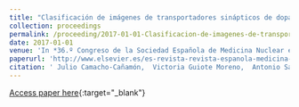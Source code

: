 ```yaml
---
title: "Clasificación de imágenes de transportadores sinápticos de dopamina con 123I-Ioflupano mediante técnicas de aprendizaje automático"
collection: proceedings
permalink: /proceeding/2017-01-01-Clasificacion-de-imagenes-de-transportadores-sinapticos-de-dopamina-con-123I-Ioflupano-mediante-tecnicas-de-aprendizaje-automatico
date: 2017-01-01
venue: 'In *36.º Congreso de la Sociedad Española de Medicina Nuclear e Imagen Molecular*'
paperurl: 'http://www.elsevier.es/es-revista-revista-espanola-medicina-nuclear-e-125-congresos-36-congreso-sociedad-espanola-medicina-50-sesion-neurociencias-3399-comunicacion-clasificacin-de-imgenes-de-transportadores-38614'
citation: ' Julio Camacho-Cañamón,  Victoria Guiote Moreno,  Antonio Santos Bueno,  Ester Rodríguez-Cáceres,  Elvira Carmona Asenjo,  Juan Antonio Casas,  Pedro Antonio Gutiérrez,  César Hervás-Martínez, &quot;Clasificación de imágenes de transportadores sinápticos de dopamina con 123I-Ioflupano mediante técnicas de aprendizaje automático.&quot; In *36.º Congreso de la Sociedad Española de Medicina Nuclear e Imagen Molecular*, Vol.Sup 1(36), 2017, Palma de Mallorca (Spain), pp.5.'
---
```

[Access paper here](http://www.elsevier.es/es-revista-revista-espanola-medicina-nuclear-e-125-congresos-36-congreso-sociedad-espanola-medicina-50-sesion-neurociencias-3399-comunicacion-clasificacin-de-imgenes-de-transportadores-38614){:target="_blank"}
